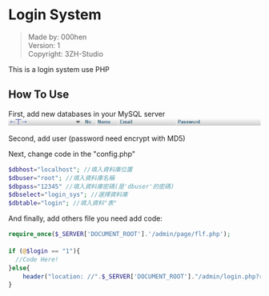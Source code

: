 # Login System
>Made by: 000hen <br/>
>Version: 1 <br/>
>Copyright: 3ZH-Studio <br/>

This is a login system use PHP

## How To Use

First, add new databases in your MySQL server
![db](/img/n1.png)

Second, add user (password need encrypt with MD5)

Next, change code in the "config.php"

```php
$dbhost="localhost"; //填入資料庫位置
$dbuser="root"; //填入資料庫名稱
$dbpass="12345" //填入資料庫密碼(是'dbuser'的密碼)
$dbselect="login_sys"; //選擇資料庫
$dbtable="login"; //填入資料"表"
```

And finally, add others file you need add code:
```php
require_once($_SERVER['DOCUMENT_ROOT'].'/admin/page/flf.php');

if (@$login == "1"){
  //Code Here!
}else{
	header("location: //".$_SERVER['DOCUMENT_ROOT']."/admin/login.php?return=$url");
}
```

